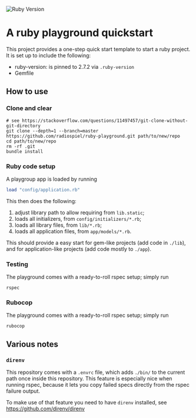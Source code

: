 ![Ruby Version](https://img.shields.io/badge/ruby-2.7.2-blue)

# A ruby playground quickstart

This project provides a one-step quick start template to start a ruby project. It is set up to include the following:

- ruby-version: is pinned to 2.7.2 via `.ruby-version`
- Gemfile

## How to use

### Clone and clear

    # see https://stackoverflow.com/questions/11497457/git-clone-without-git-directory
    git clone --depth=1 --branch=master https://github.com/radiospiel/ruby-playground.git path/to/new/repo
    cd path/to/new/repo
    rm -rf .git
    bundle install

### Ruby code setup

A playgroup app is loaded by running

```ruby
load "config/application.rb"
```

This then does the following:

1. adjust library path to allow requiring from `lib.static`;
2. loads all initializers, from `config/initializers/*.rb`;
3. loads all library files, from `lib/*.rb`;
4. loads all application files, from `app/models/*.rb`.

This should provide a easy start for gem-like projects (add code in `./lib`), and for application-like projects (add code mostly to `./app`).

### Testing

The playground comes with a ready-to-roll rspec setup; simply run

    rspec

### Rubocop

The playground comes with a ready-to-roll rspec setup; simply run

    rubocop

## Various notes

### `direnv`

This repository comes with a `.envrc` file, which adds `./bin/` to the current path
once inside this repository. This feature is especially nice when running rspec, 
because it lets you copy failed specs directly from the rspec failure output.

To make use of that feature you need to have `direnv` installed, see https://github.com/direnv/direnv
